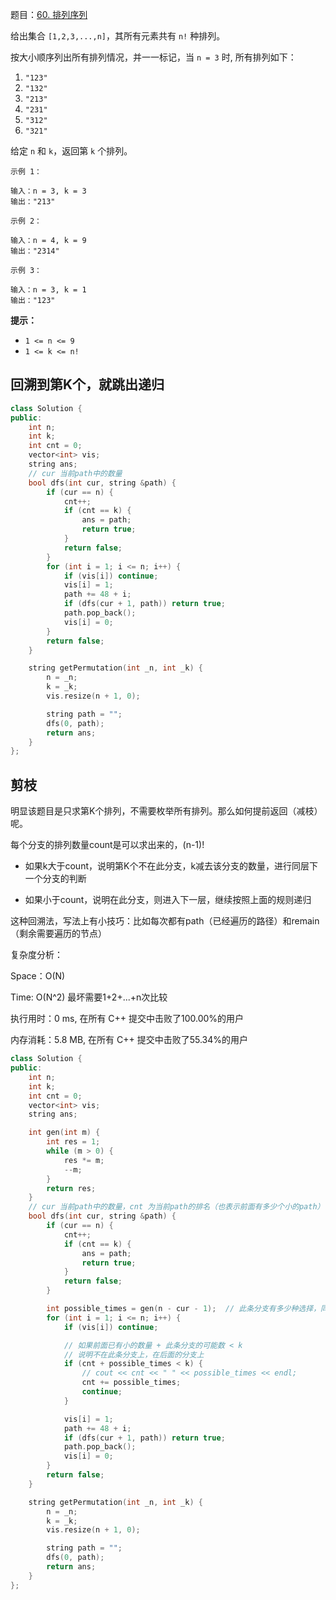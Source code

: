 题目：[60. 排列序列](https://leetcode.cn/problems/permutation-sequence/)

给出集合 `[1,2,3,...,n]`，其所有元素共有 `n!` 种排列。

按大小顺序列出所有排列情况，并一一标记，当 `n = 3` 时, 所有排列如下：

1. `"123"`
2. `"132"`
3. `"213"`
4. `"231"`
5. `"312"`
6. `"321"`

给定 `n` 和 `k`，返回第 `k` 个排列。

```
示例 1：

输入：n = 3, k = 3
输出："213"

示例 2：

输入：n = 4, k = 9
输出："2314"

示例 3：

输入：n = 3, k = 1
输出："123"

```

**提示：**

- `1 <= n <= 9`
- `1 <= k <= n!`

## 回溯到第K个，就跳出递归

```cpp
class Solution {
public:
    int n;
    int k;
    int cnt = 0;
    vector<int> vis;
    string ans;
    // cur 当前path中的数量
    bool dfs(int cur, string &path) {
        if (cur == n) {
            cnt++;
            if (cnt == k) {
                ans = path;
                return true;
            }
            return false;
        }
        for (int i = 1; i <= n; i++) {
            if (vis[i]) continue;
            vis[i] = 1;
            path += 48 + i;
            if (dfs(cur + 1, path)) return true;
            path.pop_back();
            vis[i] = 0;
        }
        return false;
    }

    string getPermutation(int _n, int _k) {
        n = _n;
        k = _k;
        vis.resize(n + 1, 0);

        string path = "";
        dfs(0, path);
        return ans;
    }
};
```

## 剪枝

明显该题目是只求第K个排列，不需要枚举所有排列。那么如何提前返回（减枝）呢。

每个分支的排列数量count是可以求出来的，(n-1)!

- 如果k大于count，说明第K个不在此分支，k减去该分支的数量，进行同层下一个分支的判断

- 如果小于count，说明在此分支，则进入下一层，继续按照上面的规则递归

这种回溯法，写法上有小技巧：比如每次都有path（已经遍历的路径）和remain（剩余需要遍历的节点）

复杂度分析：

Space：O(N)

Time: O(N^2) 最坏需要1+2+...+n次比较



执行用时：0 ms, 在所有 C++ 提交中击败了100.00%的用户

内存消耗：5.8 MB, 在所有 C++ 提交中击败了55.34%的用户

```cpp
class Solution {
public:
    int n;
    int k;
    int cnt = 0;
    vector<int> vis;
    string ans;

    int gen(int m) {
        int res = 1;
        while (m > 0) {
            res *= m;
            --m;
        }
        return res;
    }
    // cur 当前path中的数量，cnt 为当前path的排名（也表示前面有多少个小的path）
    bool dfs(int cur, string &path) {
        if (cur == n) {
            cnt++;
            if (cnt == k) {
                ans = path;
                return true;
            }
            return false;
        }

        int possible_times = gen(n - cur - 1);  // 此条分支有多少种选择，同层中每个分支选择数量一样
        for (int i = 1; i <= n; i++) {
            if (vis[i]) continue;

            // 如果前面已有小的数量 + 此条分支的可能数 < k
            // 说明不在此条分支上，在后面的分支上
            if (cnt + possible_times < k) {
                // cout << cnt << " " << possible_times << endl;
                cnt += possible_times;
                continue;
            }

            vis[i] = 1;
            path += 48 + i;
            if (dfs(cur + 1, path)) return true;
            path.pop_back();
            vis[i] = 0;
        }
        return false;
    }

    string getPermutation(int _n, int _k) {
        n = _n;
        k = _k;
        vis.resize(n + 1, 0);

        string path = "";
        dfs(0, path);
        return ans;
    }
};
```

